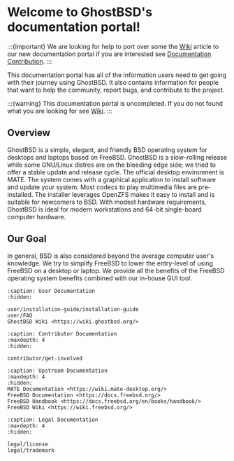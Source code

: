 Welcome to GhostBSD's documentation portal!
===========================================

:::{important}
We are looking for help to port over some the [Wiki](https://wiki.ghostbsd.org/) article to our new documentation portal if you are interested see [Documentation Contribution](contributor/documentation).
:::

This documentation portal has all of the information users need to get going with their journey using GhostBSD. It also contains information for people that want to help the community, report bugs, and contribute to the project.

:::{warning}
This documentation portal is uncompleted. If you do not found what you are looking for see [Wiki](https://wiki.ghostbsd.org/).
:::

## Overview

GhostBSD is a simple, elegant, and friendly BSD operating system for desktops and laptops based on FreeBSD. GhostBSD is a slow-rolling release while some GNU/Linux distros are on the bleeding edge side; we tried to offer a stable update and release cycle. The official desktop environment is MATE. The system comes with a graphical application to install software and update your system. Most codecs to play multimedia files are pre-installed. The installer leverages OpenZFS makes it easy to install and is suitable for newcomers to BSD. With modest hardware requirements, GhostBSD is ideal for modern workstations and 64-bit single-board computer hardware.

## Our Goal

In general, BSD is also considered beyond the average computer user's knowledge. We try to simplify FreeBSD to lower the entry-level of using FreeBSD on a desktop or laptop. We provide all the benefits of the FreeBSD operating system benefits combined with our in-house GUI tool.


```{toctree}
:caption: User Documentation
:hidden:

user/installation-guide/installation-guide
user/FAQ
GhostBSD Wiki <https://wiki.ghostbsd.org/>
```


```{toctree}
:caption: Contributor Documentation
:maxdepth: 4
:hidden:

contributor/get-involved
```


```{toctree}
:caption: Upstream Documentation
:maxdepth: 4
:hidden:
MATE Documentation <https://wiki.mate-desktop.org/>
FreeBSD Documentation <https://docs.freebsd.org/>
FreeBSD Handbook <https://docs.freebsd.org/en/books/handbook/>
FreeBSD Wiki <https://wiki.freebsd.org/>
```


```{toctree}
:caption: Legal Documentation
:maxdepth: 4
:hidden:

legal/license
legal/trademark
```

